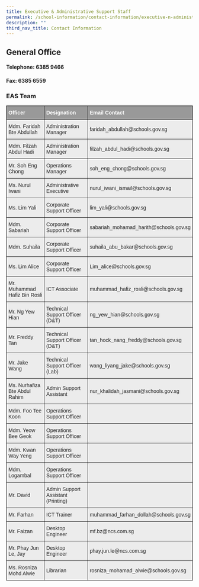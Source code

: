 ```yaml
---
title: Executive & Administrative Support Staff
permalink: /school-information/contact-information/executive-n-administrative-support-staff/
description: ""
third_nav_title: Contact Information
---
```

## General Office

#### Telephone: 6385 9466

#### Fax: 6385 6559

### EAS Team

<style type="text/css">
.tg  {border-collapse:collapse;border-spacing:0;}
.tg td{border-color:black;border-style:solid;border-width:1px;font-family:Arial, sans-serif;font-size:14px;
  overflow:hidden;padding:10px 5px;word-break:normal;}
.tg th{border-color:black;border-style:solid;border-width:1px;font-family:Arial, sans-serif;font-size:14px;
  font-weight:normal;overflow:hidden;padding:10px 5px;word-break:normal;}
.tg .tg-fxx4{background-color:#ECECEC;color:#222;text-align:left;vertical-align:middle}
.tg .tg-emg8{background-color:#ECECEC;color:#222;text-align:left;vertical-align:top}
.tg .tg-e6w6{background-color:#999;color:#FFF;font-weight:bold;text-align:left;vertical-align:middle}
</style>
<table class="tg">
<thead>
  <tr>
    <th class="tg-e6w6"><span style="color:#FFF;background-color:#999">Officer</span></th>
    <th class="tg-e6w6"><span style="color:#FFF;background-color:#999">Designation</span></th>
    <th class="tg-e6w6"><span style="color:#FFF;background-color:#999">Email Contact</span></th>
  </tr>
</thead>
<tbody>
  <tr>
    <td class="tg-fxx4"><span style="color:#222">Mdm. Faridah Bte Abdullah</span></td>
    <td class="tg-fxx4"><span style="color:#222">Administration Manager</span></td>
    <td class="tg-fxx4"><span style="color:#222">faridah_abdullah@schools.gov.sg  </span></td>
  </tr>
  <tr>
    <td class="tg-fxx4"><span style="color:#222">Mdm. Filzah Abdul Hadi</span></td>
    <td class="tg-fxx4"><span style="color:#222">Administration Manager</span></td>
    <td class="tg-fxx4"><span style="color:#222">filzah_abdul_hadi@schools.gov.sg</span></td>
  </tr>
  <tr>
    <td class="tg-fxx4"><span style="color:#222">Mr. Soh Eng Chong</span></td>
    <td class="tg-fxx4"><span style="color:#222">Operations Manager</span></td>
    <td class="tg-fxx4"><span style="color:#222">soh_eng_chong@schools.gov.sg </span></td>
  </tr>
  <tr>
    <td class="tg-fxx4"><span style="color:#222">Ms. Nurul Iwani</span> </td>
    <td class="tg-fxx4"><span style="color:#222">Administrative Executive</span></td>
    <td class="tg-fxx4"><span style="color:#222">nurul_iwani_ismail@schools.gov.sg</span></td>
  </tr>
  <tr>
    <td class="tg-fxx4"><span style="color:#222">Ms. Lim Yali</span></td>
    <td class="tg-fxx4"><span style="color:#222">Corporate Support Officer</span></td>
    <td class="tg-fxx4"><span style="color:#222">lim_yali@schools.gov.sg </span></td>
  </tr>

  <tr>
    <td class="tg-fxx4"><span style="color:#222">Mdm. Sabariah</span></td>
    <td class="tg-fxx4"><span style="color:#222">Corporate Support Officer</span></td>
    <td class="tg-fxx4"><span style="color:#222">sabariah_mohamad_harith@schools.gov.sg </span></td>
  </tr>
  <tr>
    <td class="tg-fxx4"><span style="color:#222">Mdm. Suhaila</span></td>
    <td class="tg-fxx4"><span style="color:#222">Corporate Support Officer</span></td>
    <td class="tg-fxx4"><span style="color:#222">suhaila_abu_bakar@schools.gov.sg</span></td>
  </tr>
	<tr>
    <td class="tg-fxx4"><span style="color:#222">Ms. Lim Alice</span></td>
    <td class="tg-fxx4"><span style="color:#222">Corporate Support Officer</span></td>
    <td class="tg-fxx4"><span style="color:#222">Lim_alice@schools.gov.sg</span></td>
  </tr>
	<tr>
    <td class="tg-emg8">Mr. Muhammad Hafiz Bin Rosli</td>
    <td class="tg-fxx4"><span style="color:#222">ICT Associate</span></td>
    <td class="tg-fxx4">muhammad_hafiz_rosli@schools.gov.sg<span style="color:#222"> </span></td>
  </tr>
	<tr>
    <td class="tg-fxx4"><span style="color:#222">Mr. Ng Yew Hian</span></td>
    <td class="tg-fxx4"><span style="color:#222">Technical Support Officer (D&amp;T)</span></td>
    <td class="tg-fxx4"><span style="color:#222">ng_yew_hian@schools.gov.sg </span></td>
  </tr>
	 <tr>
    <td class="tg-fxx4"><span style="color:#222">Mr. Freddy Tan</span></td>
    <td class="tg-fxx4"><span style="color:#222">Technical Support Officer (D&amp;T)</span><br></td>
    <td class="tg-fxx4"><span style="color:#222"> tan_hock_nang_freddy@schools.gov.sg </span></td>
  </tr>
  <tr>
		<td class="tg-fxx4"><span style="color:#222">Mr. Jake Wang</span></td>
    <td class="tg-fxx4"><span style="color:#222">Technical Support Officer (Lab)</span></td>
    <td class="tg-fxx4"><span style="color:#222">wang_liyang_jake@schools.gov.sg </span></td>
  </tr>
		 <tr>
    <td class="tg-fxx4"><span style="color:#222">Ms. Nurhafiza Bte Abdul Rahim</span></td>
    <td class="tg-fxx4"><span style="color:#222">Admin Support </span>Assistant</td>
    <td class="tg-fxx4"><span style="color:#222"> nur_khalidah_jasmani@schools.gov.sg </span></td>
  </tr>
    <td class="tg-emg8">Mdm. Foo Tee Koon</td>
    <td class="tg-fxx4"><span style="color:#222">Operations Support Officer</span></td>
    <td class="tg-fxx4"><span style="color:#222"> </span></td>
  </tr>
  <tr>
    <td class="tg-fxx4"><span style="color:#222">Mdm. Yeow Bee Geok</span></td>
    <td class="tg-fxx4"><span style="color:#222">Operations Support Officer</span></td>
    <td class="tg-fxx4"><span style="color:#222"> </span></td>
  </tr>
  <tr>
    <td class="tg-fxx4"><span style="color:#222">Mdm. Kwan Way Yeng</span></td>
    <td class="tg-fxx4"><span style="color:#222">Operations Support Officer</span></td>
    <td class="tg-fxx4"><span style="color:#222"> </span></td>
  </tr>
  <tr>
    <td class="tg-fxx4"><span style="color:#222">Mdm. Logambal</span></td>
    <td class="tg-fxx4"><span style="color:#222">Operations Support Officer</span></td>
    <td class="tg-fxx4"><span style="color:#222"> </span></td>
  </tr>
  <tr>
    <td class="tg-fxx4"><span style="color:#222">Mr. David</span></td>
    <td class="tg-fxx4"><span style="color:#222">Admin Support Assistant (Printing)</span></td>
    <td class="tg-fxx4"><span style="color:#222"> </span></td>
	</tr>
    <tr>
    <td class="tg-fxx4"><span style="color:#222">Mr. Farhan</span></td>
    <td class="tg-fxx4"><span style="color:#222">ICT Trainer</span></td>
    <td class="tg-fxx4">muhammad_farhan_dollah@schools.gov.sg<span style="color:#222"></span></td>
  </tr>
  <tr>
    <td class="tg-fxx4"><span style="color:#222">Mr. Faizan</span></td>
    <td class="tg-fxx4"><span style="color:#222">Desktop Engineer</span></td>
    <td class="tg-fxx4">mf.bz@ncs.com.sg<span style="color:#222"></span></td>
  </tr>
	<tr>
    <td class="tg-fxx4"><span style="color:#222">Mr. Phay Jun Le, Jay</span></td>
    <td class="tg-fxx4"><span style="color:#222">Desktop Engineer</span></td>
    <td class="tg-fxx4">phay.jun.le@ncs.com.sg<span style="color:#222"></span></td>
  </tr>
  	<tr>
    <td class="tg-fxx4"><span style="color:#222">Ms. Rosniza Mohd Alwie</span></td>
    <td class="tg-fxx4"><span style="color:#222">Librarian</span></td>
    <td class="tg-fxx4">rosniza_mohamad_alwie@schools.gov.sg<span style="color:#222"></span></td>
  </tr>
</tbody>
</table>